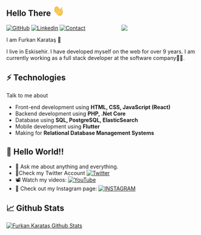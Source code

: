 <h2> Hello There <img src="https://raw.githubusercontent.com/ABSphreak/ABSphreak/master/gifs/Hi.gif" width="30px"></h2>

<img align="right" src="https://github.com/rajput2107/rajput2107/blob/master/Assets/Developer.gif" width='200'/>

[![GitHub](https://img.shields.io/badge/SUPPORT%20AT-GITHUB-blue?style=for-the-badge&logo=github)](https://github.com/furkankaratas43) [![Linkedin](https://img.shields.io/badge/MY%20PROFILE-Linkedin-blue?style=for-the-badge&logo=github)](https://www.linkedin.com/in/furkankaratas43/) 
 [![Contact](https://img.shields.io/badge/CONTACT-GMAIL-yellow?style=for-the-badge&logo=gmail&logoColor=white)](mailto:furkan43500@gmail.com)
 
I am Furkan Karataş 🧔

I live in Eskisehir. I have developed myself on the web for over 9 years. I am currently working as a full stack developer at the software company👨‍💻.

## ⚡ Technologies
Talk to me about
- Front-end development using **HTML, CSS, JavaScript (React)**
- Backend development using **PHP, .Net Core**
- Database using **SQL, PostgreSQL, ElasticSearch**
- Mobile development using **Flutter**
- Making for **Relational Database Management Systems**

## 🤔 Hello World!! 
- 💬 Ask me about anything and everything.
- 🐥Check my Twitter Account [![Twitter](https://img.shields.io/badge/FOLLOW%20ME-TWITTER-informational?style=flat-square&logo=Twitter&logoColor=white)](https://twitter.com/_furkankaratas)
- 📽 Watch my videos: [![YouTube](https://img.shields.io/badge/FOLLOW%20ME-YOUTUBE-red?style=flat-square&logo=youtube&logoColor=white)](https://www.youtube.com/c/FurkanKarata%C5%9F43/)
- 🎯 Check out my Instagram page: [![INSTAGRAM](https://img.shields.io/badge/FOLLOW%20ME-INSTAGRAM-blueviolet?style=flat-square&logo=Instagram&logoColor=white)](https://www.instagram.com/_furkankaratas)


## 📈 Github Stats

<a href="https://github.com/furkankaratas43">
 <img alt="Furkan Karataş Github Stats" src="https://github-readme-stats.vercel.app/api/?username=furkankaratas43&show_icons=true&count_private=true&theme=react&hide_border=true&bg_color=1F222E&title_color=F85D7F&icon_color=F8D866" height="192px"/>
</a>
